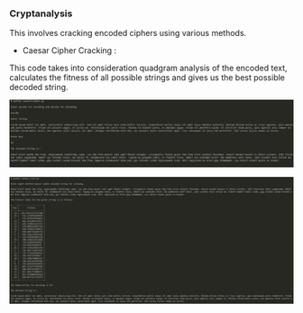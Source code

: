 ### Cryptanalysis

This involves cracking encoded ciphers using various methods.

* Caesar Cipher Cracking : 

This code takes into consideration quadgram analysis of the encoded text, calculates the fitness of all possible strings
and gives us the best possible decoded string.

![alt text](https://github.com/IronVenom/Practical-Cryptography/blob/master/Cryptanalysis/pics/enc.JPG)

![alt text](https://github.com/IronVenom/Practical-Cryptography/blob/master/Cryptanalysis/pics/an.JPG)
